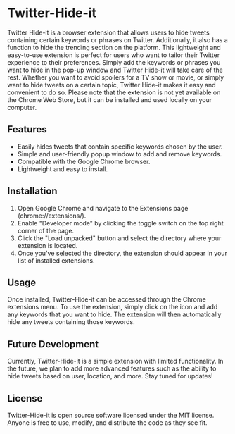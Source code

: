 # Twitter-Hide-it

Twitter Hide-it is a browser extension that allows users to hide tweets containing certain keywords or phrases on Twitter. Additionally, it also has a function to hide the trending section on the platform.
This lightweight and easy-to-use extension is perfect for users who want to tailor their Twitter experience to their preferences. Simply add the keywords or phrases you want to hide in the pop-up window and Twitter Hide-it will take care of the rest.
Whether you want to avoid spoilers for a TV show or movie, or simply want to hide tweets on a certain topic, Twitter Hide-it makes it easy and convenient to do so.
Please note that the extension is not yet available on the Chrome Web Store, but it can be installed and used locally on your computer.

## Features

- Easily hides tweets that contain specific keywords chosen by the user.
- Simple and user-friendly popup window to add and remove keywords.
- Compatible with the Google Chrome browser.
- Lightweight and easy to install.

## Installation

1. Open Google Chrome and navigate to the Extensions page (chrome://extensions/).
2. Enable "Developer mode" by clicking the toggle switch on the top right corner of the page.
3. Click the "Load unpacked" button and select the directory where your extension is located.
4. Once you've selected the directory, the extension should appear in your list of installed extensions.

## Usage

Once installed, Twitter-Hide-it can be accessed through the Chrome extensions menu. To use the extension, simply click on the icon and add any keywords that you want to hide. The extension will then automatically hide any tweets containing those keywords.

## Future Development

Currently, Twitter-Hide-it is a simple extension with limited functionality. In the future, we plan to add more advanced features such as the ability to hide tweets based on user, location, and more. Stay tuned for updates!

## License

Twitter-Hide-it is open source software licensed under the MIT license. Anyone is free to use, modify, and distribute the code as they see fit.
